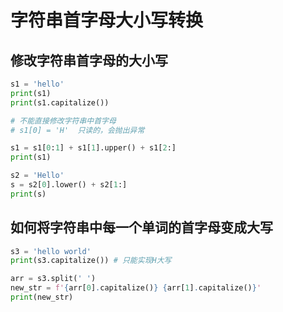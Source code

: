 # 字符串首字母大小写转换

## 修改字符串首字母的大小写
```py
s1 = 'hello'
print(s1)
print(s1.capitalize())

# 不能直接修改字符串中首字母
# s1[0] = 'H'  只读的，会抛出异常

s1 = s1[0:1] + s1[1].upper() + s1[2:]
print(s1)

s2 = 'Hello'
s = s2[0].lower() + s2[1:]
print(s)
```
## 如何将字符串中每一个单词的首字母变成大写
```py
s3 = 'hello world'
print(s3.capitalize()) # 只能实现H大写

arr = s3.split(' ')
new_str = f'{arr[0].capitalize()} {arr[1].capitalize()}'
print(new_str)
```